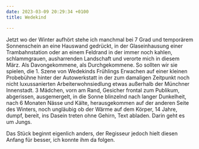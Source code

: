 ```yaml
---
date: 2023-03-09 20:29:34 +0100
title: Wedekind

---
```

Jetzt wo der Winter aufhört stehe ich manchmal bei 7 Grad und temporärem Sonnenschein an eine Hauswand gedrückt, in der Glaseinhausung einer Trambahnstation oder an einem Feldrand in der immer noch kahlen, schlammgrauen, ausharrenden Landschaft und verorte mich in diesem März. Als Davongekommene, als Durchgekommene. So sollten wir sie spielen, die 1. Szene von Wedekinds Frühlings Erwachen auf einer kleinen Probebühne hinter der Autowerkstatt in der zum damaligen Zeitpunkt noch nicht luxussanierten Arbeiterwohnsiedlung etwas außerhalb der Münchner Innenstadt. 3 Mädchen, vorn am Rand, Gesicher frontal zum Publikum, abgerissen, ausgemergelt, in die Sonne blinzelnd nach langer Dunkelheit, nach 6 Monaten Nässe und Kälte, herausgekommen auf der anderen Seite des Winters, noch ungläubig ob der Wärme auf dem Körper, 14 Jahre, dumpf, bereit, ins Dasein treten ohne Gehirn, Text abladen. Darin geht es um Jungs.

Das Stück beginnt eigenlich anders, der Regisseur jedoch hielt diesen Anfang für besser, ich konnte ihm da folgen.